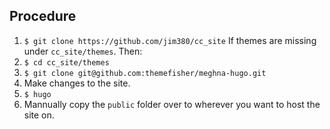 ## Procedure

1. `$ git clone https://github.com/jim380/cc_site`
If themes are missing under `cc_site/themes`. Then:
2. `$ cd cc_site/themes`
3. `$ git clone git@github.com:themefisher/meghna-hugo.git`
4. Make changes to the site.
5. `$ hugo`
6. Mannually copy the `public` folder over to wherever you want to host the site on.